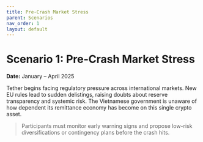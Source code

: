 ```yaml
---
title: Pre-Crash Market Stress
parent: Scenarios
nav_order: 1
layout: default
---
```


# Scenario 1: Pre-Crash Market Stress

**Date:** January – April 2025

Tether begins facing regulatory pressure across international markets. New EU rules lead to sudden delistings, raising doubts about reserve transparency and systemic risk. The Vietnamese government is unaware of how dependent its remittance economy has become on this single crypto asset.

> Participants must monitor early warning signs and propose low-risk diversifications or contingency plans before the crash hits.
